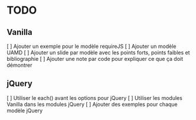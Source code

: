 TODO
==============

Vanilla 
--------------

[ ] Ajouter un exemple pour le modèle requireJS
[ ] Ajouter un modèle UAMD
[ ] Ajouter un slide par modèle avec les points forts, points faibles et bibliographie
[ ] Ajouter une note par code pour expliquer ce que ça doit démontrer


jQuery
--------------

[ ] Utiliser le each() avant les options pour jQuery
[ ] Utiliser les modules Vanilla dans les modules jQuery
[ ] Ajouter des exemples pour chaque modèle jQuery 